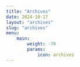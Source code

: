 ```yaml
---
title: "Archives"
date: 2024-10-17
layout: "archives"
slug: "archives"
menu:
    main:
        weight: -70
        params: 
            icon: archives
---
```

